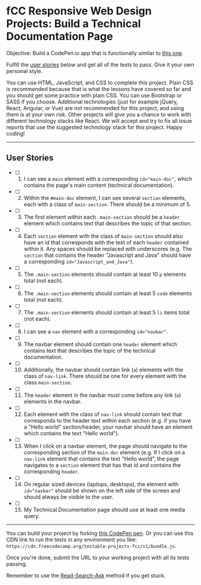 # fCC Responsive Web Design Projects: Build a Technical Documentation Page  

Objective: Build a CodePen.io app that is functionally similar to [this one](https://codepen.io/freeCodeCamp/full/NdrKKL).  

Fulfill the [user stories](https://en.wikipedia.org/wiki/User_story) below and get all of the tests to pass. Give it your own personal style.  

You can use HTML, JavaScript, and CSS to complete this project. Plain CSS is recommended because that is what the lessons have covered so far and you should get some practice with plain CSS. You can use Bootstrap or SASS if you choose. Additional technologies (just for example jQuery, React, Angular, or Vue) are not recommended for this project, and using them is at your own risk. Other projects will give you a chance to work with different technology stacks like React. We will accept and try to fix all issue reports that use the suggested technology stack for this project. Happy coding!

---

## User Stories  

- [ ] 1. I can see a `main` element with a corresponding `id="main-doc"`, which contains the page's main content (technical documentation).  
- [ ] 2. Within the `#main-doc` element, I can see several `section` elements, each with a class of `main-section`. There should be a minimum of 5.  
- [ ] 3. The first element within each `.main-section` should be a `header` element which contains text that describes the topic of that section.  
- [ ] 4. Each `section` element with the class of `main-section` should also have an id that corresponds with the text of each `header` contained within it. Any spaces should be replaced with underscores (e.g. The `section` that contains the header "Javascript and Java" should have a corresponding `id="Javascript_and_Java"`).  
- [ ] 5. The `.main-section` elements should contain at least 10 `p` elements total (not each).  
- [ ] 6. The `.main-section` elements should contain at least 5 `code` elements total (not each).  
- [ ] 7. The `.main-section` elements should contain at least 5 `li` items total (not each).  
- [ ] 8. I can see a `nav` element with a corresponding `id="navbar"`.  
- [ ] 9. The navbar element should contain one `header` element which contains text that describes the topic of the technical documentation.  
- [ ] 10. Additionally, the navbar should contain link (`a`) elements with the class of `nav-link`. There should be one for every element with the class `main-section`.  
- [ ] 11. The `header` element in the navbar must come before any link (`a`) elements in the navbar.  
- [ ] 12. Each element with the class of `nav-link` should contain text that corresponds to the header text within each section (e.g. if you have a "Hello world" section/header, your navbar should have an element which contains the text "Hello world").  
- [ ] 13. When I click on a navbar element, the page should navigate to the corresponding section of the `main-doc` element (e.g. If I click on a `nav-link` element that contains the text "Hello world", the page navigates to a `section` element that has that id and contains the corresponding `header`.  
- [ ] 14. On regular sized devices (laptops, desktops), the element with `id="navbar"` should be shown on the left side of the screen and should always be visible to the user.  
- [ ] 15. My Technical Documentation page should use at least one media query. 

---

You can build your project by forking [this CodePen pen](http://codepen.io/freeCodeCamp/pen/MJjpwO). Or you can use this CDN link to run the tests in any environment you like: `https://cdn.freecodecamp.org/testable-projects-fcc/v1/bundle.js`.

Once you're done, submit the URL to your working project with all its tests passing.  

Remember to use the [Read-Search-Ask](https://forum.freecodecamp.org/t/how-to-get-help-when-you-are-stuck/19514) method if you get stuck.  
